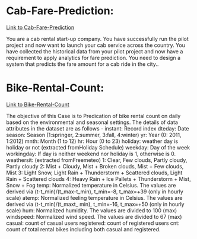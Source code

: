 
# Cab-Fare-Prediction:

[Link to Cab-Fare-Prediction](https://github.com/sanjaytallolli/Cab-Fare-Prediction)

You are a cab rental start-up company. You have successfully run the pilot project and now want to launch your cab service across the country. You have collected the historical data from your pilot project and now have a requirement to apply analytics for fare prediction. You need to design a system that predicts the fare amount for a cab ride in the city..

# Bike-Rental-Count:

[Link to Bike-Rental-Count](https://github.com/sanjaytallolli/Bike-Rental-Count)

The objective of this Case is to Predication of bike rental count on daily based on the environmental and seasonal settings. The details of data attributes in the dataset are as follows - instant: Record index dteday: Date season: Season (1:springer, 2:summer, 3:fall, 4:winter) yr: Year (0: 2011, 1:2012) mnth: Month (1 to 12) hr: Hour (0 to 23) holiday: weather day is holiday or not (extracted fromHoliday Schedule) weekday: Day of the week workingday: If day is neither weekend nor holiday is 1, otherwise is 0. weathersit: (extracted fromFreemeteo) 1: Clear, Few clouds, Partly cloudy, Partly cloudy 2: Mist + Cloudy, Mist + Broken clouds, Mist + Few clouds, Mist 3: Light Snow, Light Rain + Thunderstorm + Scattered clouds, Light Rain + Scattered clouds 4: Heavy Rain + Ice Pallets + Thunderstorm + Mist, Snow + Fog temp: Normalized temperature in Celsius. The values are derived via (t-t_min)/(t_max-t_min), t_min=-8, t_max=+39 (only in hourly scale) atemp: Normalized feeling temperature in Celsius. The values are derived via (t-t_min)/(t_maxt_ min), t_min=-16, t_max=+50 (only in hourly scale) hum: Normalized humidity. The values are divided to 100 (max) windspeed: Normalized wind speed. The values are divided to 67 (max) casual: count of casual users registered: count of registered users cnt: count of total rental bikes including both casual and registered.
